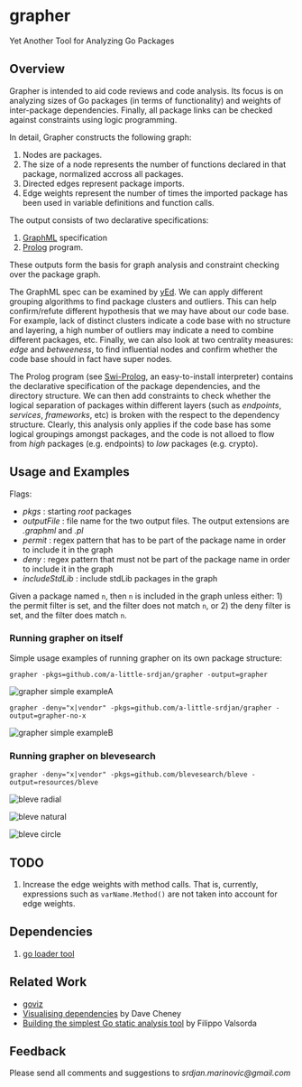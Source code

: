 # grapher
Yet Another Tool for Analyzing Go Packages

## Overview
Grapher is intended to aid code reviews and code analysis. Its focus is on
analyzing sizes of Go packages (in terms of functionality) and weights of
inter-package dependencies. Finally, all package links can be checked against constraints
using logic programming.

In detail, Grapher constructs the following graph:

1. Nodes are packages.
2. The size of a node represents the number of functions declared in that package, normalized accross all packages.
3. Directed edges represent package imports.
4. Edge weights represent the number of times the imported package has been used in variable definitions and function calls. 

The output consists of two declarative specifications:

1. [GraphML](http://graphml.graphdrawing.org/) specification
2. [Prolog](https://en.wikipedia.org/wiki/Prolog) program. 

These outputs form the basis for graph analysis and constraint checking over the package graph.

The GraphML spec can be examined by [yEd](http://www.yworks.com/products/yed). We can apply different grouping algorithms
to find package clusters and outliers. This can help confirm/refute different hypothesis that we may have about our code base.
For example, lack of distinct clusters indicate a code base with no structure and layering, a high number of outliers may indicate
a need to combine different packages, etc. Finally, we can also look at two centrality measures: _edge_ and _betweeness_, to 
find influential nodes and confirm whether the code base should in fact have super nodes.

The Prolog program (see [Swi-Prolog](http://www.swi-prolog.org/), an easy-to-install interpreter) contains the declarative specification
of the package dependencies, and the directory structure. We can then add constraints to check whether the logical separation of packages within
different layers (such as _endpoints_, _services_, _frameworks_, etc) is broken with the respect to the dependency structure. Clearly, this
analysis only applies if the code base has some logical groupings amongst packages, and the code is not alloed to flow from _high_ packages
(e.g. endpoints) to _low_ packages (e.g. crypto).

## Usage and Examples
Flags:
* _pkgs_ : starting _root_ packages
* _outputFile_ : file name for the two output files. The output extensions are _.graphml_ and _.pl_
* _permit_ : regex pattern that has to be part of the package name in order to include it in the graph
* _deny_ : regex pattern that must not be part of the package name in order to include it in the graph
* _includeStdLib_ : include stdLib packages in the graph

Given a package named `n`, then `n` is included in the graph unless either: 1) the permit filter is set, and the filter does not match `n`, 
or 2) the deny filter is set, and the filter does match `n`.

### Running grapher on itself
Simple usage examples of running grapher on its own package structure:
	
`grapher -pkgs=github.com/a-little-srdjan/grapher -output=grapher` 

![grapher simple exampleA](resources/grapher.png "Grapher on grapher")

`grapher -deny="x|vendor" -pkgs=github.com/a-little-srdjan/grapher -output=grapher-no-x` 

![grapher simple exampleB](resources/grapher-no-x.png "Grapher on grapher and excluding the x packages")

### Running grapher on blevesearch

`grapher -deny="x|vendor" -pkgs=github.com/blevesearch/bleve -output=resources/bleve`

![bleve radial](resources/bleve_radial.png "Grapher on bleve")

![bleve natural](resources/bleve_natural.png "Grapher on bleve")

![bleve circle](resources/bleve_circle.png "Grapher on bleve")

## TODO
1. Increase the edge weights with method calls. That is, currently, expressions such as
`varName.Method()` are not taken into account for edge weights.
 
## Dependencies
1. [go loader tool](https://godoc.org/golang.org/x/tools/go/loader)

## Related Work
* [goviz](https://github.com/hirokidaichi/goviz)
* [Visualising dependencies](https://dave.cheney.net/2014/11/21/visualising-dependencies) by Dave Cheney
* [Building the simplest Go static analysis tool](https://blog.cloudflare.com/building-the-simplest-go-static-analysis-tool/) by Filippo Valsorda

## Feedback
Please send all comments and suggestions to _srdjan.marinovic@gmail.com_
